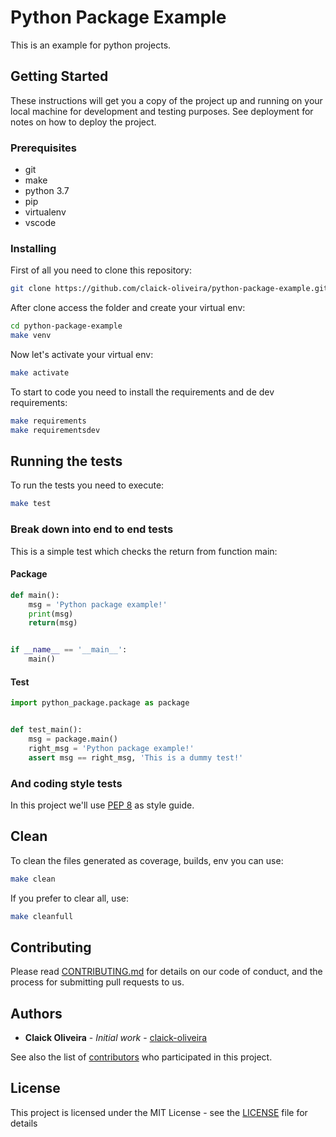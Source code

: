 # Python Package Example

This is an example for python projects.

## Getting Started

These instructions will get you a copy of the project up and running on your local machine for development and testing purposes. See deployment for notes on how to deploy the project.

### Prerequisites

- git
- make
- python 3.7
- pip
- virtualenv
- vscode

### Installing

First of all you need to clone this repository:

``` bash
git clone https://github.com/claick-oliveira/python-package-example.git
```

After clone access the folder and create your virtual env:

``` bash
cd python-package-example
make venv
```

Now let's activate your virtual env:

``` bash
make activate
```

To start to code you need to install the requirements and de dev requirements:

``` bash
make requirements
make requirementsdev
```

## Running the tests

To run the tests you need to execute:

``` bash
make test
```

### Break down into end to end tests

This is a simple test which checks the return from function main:

#### Package

``` python
def main():
    msg = 'Python package example!'
    print(msg)
    return(msg)


if __name__ == '__main__':
    main()
```

#### Test

``` python
import python_package.package as package


def test_main():
    msg = package.main()
    right_msg = 'Python package example!'
    assert msg == right_msg, 'This is a dummy test!'
```

### And coding style tests

In this project we'll use [PEP 8](https://www.python.org/dev/peps/pep-0008/) as style guide.

## Clean

To clean the files generated as coverage, builds, env you can use:

``` bash
make clean
```

If you prefer to clear all, use:

```bash
make cleanfull
```

## Contributing

Please read [CONTRIBUTING.md](https://github.com/claick-oliveira/python-package-example/blob/master/CONTRIBUTING.md) for details on our code of conduct, and the process for submitting pull requests to us.

## Authors

- **Claick Oliveira** - *Initial work* - [claick-oliveira](https://github.com/claick-oliveira)

See also the list of [contributors](https://github.com/claick-oliveira/python-package-example/contributors) who participated in this project.

## License

This project is licensed under the MIT License - see the [LICENSE](LICENSE) file for details
